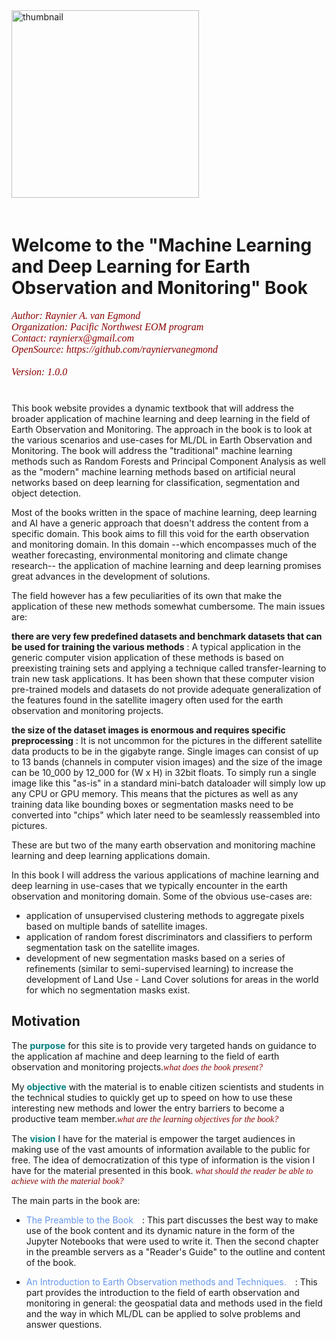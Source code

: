 <img style="margin-bottom:20px" src="_images/pneom_logo_sidebar.svg" alt="thumbnail" width="300"/>

# <span style="margin-bottom:20px">Welcome to the "Machine Learning and Deep Learning for Earth Observation and Monitoring" Book</span>

<div style="font-family:serif;font-style:italic;font-size:12pt;margin-bottom:30pt;color:darkred">
    Author: Raynier A. van Egmond<br>
    Organization: Pacific Northwest EOM program</span><br>
    Contact: raynierx@gmail.com</span><br>
    OpenSource: https://github.com/rayniervanegmond</span><br><br>
    Version: 1.0.0
</div>

This book website provides a dynamic textbook that will address the broader application of machine learning and deep learning in the field of Earth Observation and Monitoring. The approach in the book is to look at the various scenarios and use-cases for ML/DL in Earth Observation and Monitoring. The book will address the "traditional" machine learning methods such as Random Forests and Principal Component Analysis as well as the "modern" machine learning methods based on artificial neural networks based on deep learning for classification, segmentation and object detection.

Most of the books written in the space of machine learning, deep learning and AI have a generic approach that doesn't address the content from a specific domain. This book aims to fill this void for the earth observation and monitoring domain. In this domain --which encompasses much of the weather forecasting, environmental monitoring and climate change research-- the application of machine learning and deep learning promises great advances in the development of solutions.

The field however has a few peculiarities of its own that make the application of these new methods somewhat cumbersome. The main issues are:

**there are very few predefined datasets and benchmark datasets that can be used for training the various methods**
: A typical application in the generic computer vision application of these methods is based on preexisting training sets and applying a technique called transfer-learning to train new task applications. It has been shown that these computer vision pre-trained models and datasets do not provide adequate generalization of the features found in the satellite imagery often used for the earth observation and monitoring projects.

**the size of the dataset images is enormous and requires specific preprocessing**
: It is not uncommon for the pictures in the different satellite data products to be in the gigabyte range. Single images can consist of up to 13 bands (channels in computer vision images) and the size of the image can be 10_000 by 12_000 for (W x H) in 32bit floats. To simply run a single image like this "as-is" in a standard mini-batch dataloader will simply low up any CPU or GPU memory. This means that the pictures as well as any training data like bounding boxes or segmentation masks need to be converted into "chips" which later need to be seamlessly reassembled into pictures.

These are but two of the many earth observation and monitoring machine learning and deep learning applications domain.

In this book I will address the various applications of machine learning and deep learning in use-cases that we typically encounter in the earth observation and monitoring domain. Some of the obvious use-cases are:

* application of unsupervised clustering methods to aggregate pixels based on multiple bands of satellite images.
* application of random forest discriminators and classifiers to perform segmentation task on the satellite images.
* development of new segmentation masks based on a series of refinements (similar to semi-supervised learning) to increase the development of Land Use - Land Cover solutions for areas in the world for which no segmentation masks exist.



## Motivation

The **<span style="color:teal;">purpose</span>** for this site is to provide very targeted hands on guidance to the application af machine and deep learning to the field of earth observation and monitoring projects.<span style="font-family:serif;font-style:italic;color:darkred;">what does the book present?</span>

My **<span style="color:teal;">objective</span>** with the material is to enable citizen scientists and students in the technical studies to quickly get up to speed on how to use these interesting new methods and lower the entry barriers to become a productive team member.<span style="font-family:serif;font-style:italic;color:darkred;">what are the learning objectives for the book?</span>

The **<span style="color:teal;">vision</span>** I have for the material is empower the target audiences in making use of the vast amounts of information available to the public for free. The idea of democratization of this type of information is the vision I have for the material presented in this book. <span style="font-family:serif;font-style:italic;color:darkred;">what should the reader be able to achieve with the material book?</span>

The main parts in the book are:

* <span style="color:cornflowerblue;">The Preamble to the Book</span> [<i class="fa-solid fa-circle-arrow-right" style="margin-left:10px;color:teal;"></i>](part_0/introduction)
: This part discusses the best way to make use of the book content and its dynamic nature in the form of the Jupyter Notebooks that were used to write it. Then the second chapter in the preamble servers as a "Reader's Guide" to the outline and content of the book. 

* <span style="color:cornflowerblue;">An Introduction to Earth Observation methods and Techniques.</span> [<i class="fa-solid fa-circle-arrow-right" style="margin-left:10px;color:teal;"></i>](part_1/introduction)
: This part provides the introduction to the field of earth observation and monitoring in general: the geospatial data and methods used in the field and the way in which ML/DL can be applied to solve problems and answer questions.

<!-- 
### Contributors
1. <a href="https://github.com/ProjectPythiaCookbooks/cookbook-template/graphs/contributors">
  <img src="https://contrib.rocks/image?repo=ProjectPythiaCookbooks/cookbook-template" />
</a> -->
